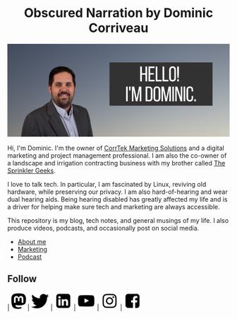 <h1 style="text-align: center;">Obscured Narration by Dominic Corriveau</h1>
<img src="/assets/Hello-840x350.png" alt="Obscured Narration blog logo" style="text-align: center;" />

Hi, I'm Dominic. I'm the owner of [CorrTek Marketing Solutions](https://corrteksolutions.com) and a digital marketing and project management professional. I am also the co-owner of a landscape and irrigation contracting business with my brother called [The Sprinkler Geeks](https://thesprinklergeek.com).

I love to talk tech. In particular, I am fascinated by Linux, reviving old hardware, while preserving our privacy. I am also hard-of-hearing and wear dual hearing aids. Being hearing disabled has greatly affected my life and is a driver for helping make sure tech and marketing are always accessible. 

This repository is my blog, tech notes, and general musings of my life. I also produce videos, podcasts, and occasionally post on social media.

- [About me](https://cinimodev.github.io/about/)
- [Marketing](https://cinimodev.github.io/marketing.html)
- [Podcast](https://anchor.fm/dctalks)


## Follow
| [![Mastodon logo](/assets/mastodon.png)](https://mstdn.social/@cinimodev) | [![Twitter logo](/assets/twitter.png)](https://twitter.com/domcorriveau) | [![LinkedIn logo](/assets/linkedin.png)](https://linkedin.com/in/domcorriveau) | [![YouTube logo](/assets/youtube.png)](https://www.youtube.com/dominiccorriveau) | [![Instagram logo](/assets/instagram.png)](https://instagram.com/domcorriveau) | [![Facebook logo](/assets/facebook.png)](https://www.facebook.com/obscurednarration)
